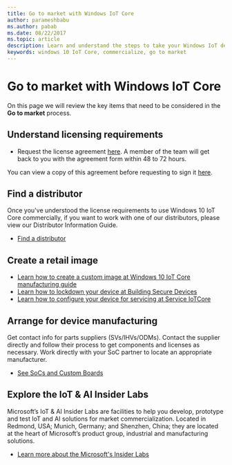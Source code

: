 ```yaml
---
title: Go to market with Windows IoT Core
author: parameshbabu
ms.author: pabab
ms.date: 08/22/2017
ms.topic: article
description: Learn and understand the steps to take your Windows IoT device to market.
keywords: windows 10 IoT Core, commercialize, go to market
---
```


# Go to market with Windows IoT Core 
On this page we will review the key items that need to be considered in the **Go to market** process. 

## Understand licensing requirements
* Request the license agreement [here](https://forms.office.com/Pages/ResponsePage.aspx?id=v4j5cvGGr0GRqy180BHbR4oorCHCXCJHla0pHy8o5GpUMlVHVkNZNVVON1ZTVUQ0T0lHS1pDV0JFVy4u). A member of the team will get back to you with the agreement form within 48 to 72 hours. 

You can view a copy of this agreement before requesting to sign it [here](https://az835927.vo.msecnd.net/sites/iot/Resources/documents/Commercial-License.pdf).


## Find a distributor
Once you've understood the license requirements to use Windows 10 IoT Core commercially,  if you want to work with one of our distributors, please view our Distributor Information Guide.

* [Find a distributor](https://az835927.vo.msecnd.net/sites/iot/Resources/documents/Windows_IoT_Distributor_Information.pdf)

## Create a retail image
* [Learn how to create a custom image at Windows 10 IoT Core manufacturing guide](https://docs.microsoft.com/windows-hardware/manufacture/iot/iot-core-manufacturing-guide)
* [Learn how to lockdown your device at Building Secure Devices](../secure-your-device/BuildingSecureDevices.md)
* [Learn how to configure your device for servicing at Service IoTCore](https://docs.microsoft.com/windows-hardware/service/iot/index)

## Arrange for device manufacturing  
Get contact info for parts suppliers (SVs/IHVs/ODMs). Contact the supplier directly and follow their process to get components and licenses as necessary. Work directly with your SoC partner to locate an appropriate manufacturer.

* [See SoCs and Custom Boards](../learn-about-hardware/SoCsAndCustomBoards.md)

## Explore the IoT & AI Insider Labs
Microsoft’s IoT & AI Insider Labs are facilities to help you develop, prototype and test IoT and AI solutions for market commercialization. Located in Redmond, USA; Munich, Germany; and Shenzhen, China; they are located at the heart of Microsoft’s product group, industrial and manufacturing solutions.

* [Learn more about the Microsoft's Insider Labs](https://www.microsoftiotinsiderlabs.com/)
